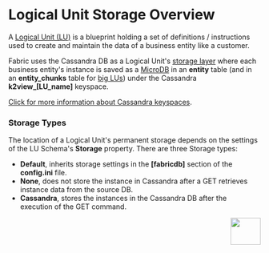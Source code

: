 # Logical Unit Storage Overview

A [Logical Unit (LU)](/articles/03_logical_units/01_LU_overview.md) is a blueprint holding a set of definitions / instructions used to create and maintain the data of a business entity like a customer.

Fabric uses the Cassandra DB as a Logical Unit's [storage layer](/articles/02_fabric_architecture/01_fabric_architecture_overview.md#21-fabric-storage) where each business entity's instance is saved as a [MicroDB](/articles/01_fabric_overview/02_fabric_glossary.md#mdb--microdb) in an **entity** table (and in an **entity_chunks** table for [big LUs](03_big_lu_storage.md)) under the Cassandra **k2view_[LU_name]** keyspace.  

[Click for more information about Cassandra keyspaces](/articles/02_fabric_architecture/06_cassandra_keyspaces_for_fabric.md#cassandra-keyspaces-for-fabric).

### Storage Types

The location of a Logical Unit's permanent storage depends on the settings of the LU Schema's **Storage** property. There are three Storage types:

* **Default**, inherits storage settings in the **[fabricdb]** section of the **config.ini** file.
* **None**, does not store the instance in Cassandra after a GET retrieves instance data from the source DB. 
* **Cassandra**, stores the instances in the Cassandra DB after the execution of the GET command.


[<img align="right" width="60" height="54" src="/articles/images/Next.png">](02_storage_management.md)













